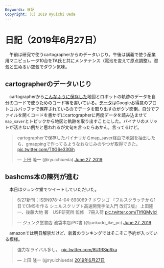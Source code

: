 ```yaml
---
Keywords: 日記
Copyright: (C) 2019 Ryuichi Ueda
---
```


# 日記（2019年6月27日）

　午前は研究で使うcartographerからのデータいじり。午後は講義で使う産業用マニピュレータ10台をTA氏と共にメンテナンス（電池を変えて原点調整）。湿気と生ぬるい空気でダウン気味。

## cartographerのデータいじり

　cartographerから[こんなふうに保存した](https://google-cartographer-ros.readthedocs.io/en/latest/assets_writer.html)地図とロボットの軌跡のデータを自分のコードで使うためのコード等を書いている。[データ](https://github.com/ryuichiueda/mapping_pfoe/blob/master/bag_and_maps/20190625_square.pbstream)はGoogleお得意のプロトコルバッファで保存されているのでデータを取り出すのがクソ面倒。自分でファイルを開くコードを書かずにcartographerに再度データを読み込ませて`map_saver`とトピックから地図と軌跡を取り出すことにした。バイナリのメリットが活きない例だと思われるが文句を言ったらあかん。言ってるけど。


<blockquote class="twitter-tweet" data-partner="tweetdeck"><p lang="ja" dir="ltr">cartographerで保存したバイナリからmap_saver経由で地図を抽出したら、gmappingで作ってるようなおなじみのやつが取得できた。 <a href="https://t.co/TXG6e33Gih">pic.twitter.com/TXG6e33Gih</a></p>&mdash; 上田 隆一 (@ryuichiueda) <a href="https://twitter.com/ryuichiueda/status/1144238537220300800?ref_src=twsrc%5Etfw">June 27, 2019</a></blockquote>
<script async src="https://platform.twitter.com/widgets.js" charset="utf-8"></script>



## bashcms本の陳列が進む

　本日はジュンク堂でツイートしていただいた。

<blockquote class="twitter-tweet" data-partner="tweetdeck"><p lang="ja" dir="ltr">6/27新刊：ISBN978-4-04-893069-7 ドワンゴ 『フルスクラッチから1日でCMSを作る シェルスクリプト高速開発手法入門 改訂2版』 上田隆一、後藤大地 著　USP研究所 監修　7冊入荷 <a href="https://t.co/TIfIQMyIcI">pic.twitter.com/TIfIQMyIcI</a></p>&mdash; ジュンク堂書店 池袋本店/PC書 (@junkudo_ike_pc) <a href="https://twitter.com/junkudo_ike_pc/status/1144130834326155264?ref_src=twsrc%5Etfw">June 27, 2019</a></blockquote>
<script async src="https://platform.twitter.com/widgets.js" charset="utf-8"></script>

　amazonでは明日解禁だけど、新着のランキングではそこそこ予約が入っている模様。

<blockquote class="twitter-tweet" data-lang="ja"><p lang="ja" dir="ltr">強力なライバル多し。 <a href="https://t.co/8U1RSipRka">pic.twitter.com/8U1RSipRka</a></p>&mdash; 上田 隆一 (@ryuichiueda) <a href="https://twitter.com/ryuichiueda/status/1144180903666573315?ref_src=twsrc%5Etfw">2019年6月27日</a></blockquote>
<script async src="https://platform.twitter.com/widgets.js" charset="utf-8"></script>

